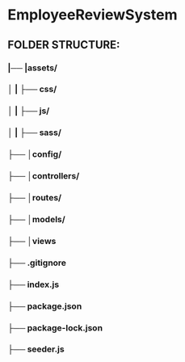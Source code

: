 # EmployeeReviewSystem
## FOLDER STRUCTURE:
### |── |assets/
### │   |      ├── css/
### │   |      ├── js/
### │   |      ├── sass/
### ├── │config/
### ├── │controllers/
### ├── │routes/
### ├── │models/
### ├── │views
### ├── .gitignore
### ├── index.js
### ├── package.json
### ├── package-lock.json
### ├── seeder.js
